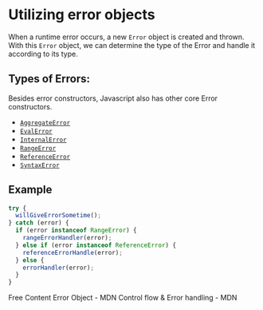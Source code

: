 # Utilizing error objects

When a runtime error occurs, a new `Error` object is created and thrown. With this `Error` object, we can determine the type of the Error and handle it according to its type.

## Types of Errors:

Besides error constructors, Javascript also has other core Error constructors.

- [`AggregateError`](https://developer.mozilla.org/en-US/docs/Web/JavaScript/Reference/Global_Objects/AggregateError)
- [`EvalError`](https://developer.mozilla.org/en-US/docs/Web/JavaScript/Reference/Global_Objects/EvalError)
- [`InternalError`](https://developer.mozilla.org/en-US/docs/Web/JavaScript/Reference/Global_Objects/InternalError)
- [`RangeError`](https://developer.mozilla.org/en-US/docs/Web/JavaScript/Reference/Global_Objects/RangeError)
- [`ReferenceError`](https://developer.mozilla.org/en-US/docs/Web/JavaScript/Reference/Global_Objects/ReferenceError)
- [`SyntaxError`](https://developer.mozilla.org/en-US/docs/Web/JavaScript/Reference/Global_Objects/SyntaxError)

## Example

```js
try {
  willGiveErrorSometime();
} catch (error) {
  if (error instanceof RangeError) {
    rangeErrorHandler(error);
  } else if (error instanceof ReferenceError) {
    referenceErrorHandle(error);
  } else {
    errorHandler(error);
  }
}
```

<ResourceGroupTitle>Free Content</ResourceGroupTitle>
<BadgeLink colorScheme='yellow' badgeText='Read' href='https://developer.mozilla.org/en-US/docs/Web/JavaScript/Reference/Global_Objects/Error'>Error Object - MDN</BadgeLink>
<BadgeLink colorScheme='yellow' badgeText='Read' href='https://developer.mozilla.org/en-US/docs/Web/JavaScript/Guide/Control_flow_and_error_handling'>Control flow & Error handling - MDN</BadgeLink>
